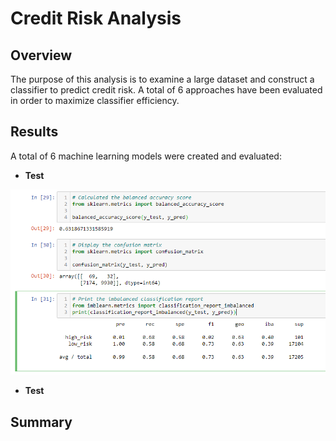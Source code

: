 # Credit Risk Analysis

## Overview
The purpose of this analysis is to examine a large dataset and construct a classifier to predict credit risk. A total of 6 approaches have been evaluated in order to maximize classifier efficiency.

## Results
A total of 6 machine learning models were created and evaluated:
* <b>Test</b>

![Capture election district name from .csv header](https://github.com/noble190/credit_risk_analysis/blob/main/img/Results_Over.png)

* <b>Test</b>

## Summary
